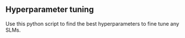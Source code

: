 ## Hyperparameter tuning

Use this python script to find the best hyperparameters to fine tune any SLMs.

